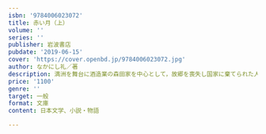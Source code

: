 ```yaml
---
isbn: '9784006023072'
title: 赤い月（上）
volume: ''
series: ''
publisher: 岩波書店
pubdate: '2019-06-15'
cover: 'https://cover.openbd.jp/9784006023072.jpg'
author: なかにし礼／著
description: 満洲を舞台に酒造業の森田家を中心として，故郷を喪失し国家に棄てられた人々の体験を集約した実話小説．
price: '1100'
genre: ''
target: 一般
format: 文庫
content: 日本文学、小説・物語

---
```


